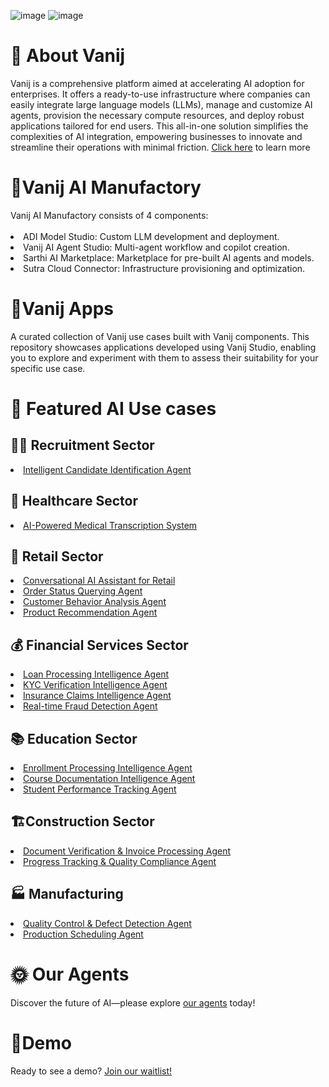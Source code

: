 ![image](https://github.com/user-attachments/assets/494414a0-0675-48d8-9791-76599927efe9)
![image](https://github.com/user-attachments/assets/5299f8a4-ed66-4a98-8595-69b929c3a867)

<h1>🌟 About Vanij</h1>
Vanij is a comprehensive platform aimed at accelerating AI adoption for enterprises. It offers a ready-to-use infrastructure where companies can easily integrate large language models (LLMs), manage and customize AI agents, provision the necessary compute resources, and deploy robust applications tailored for end users. This all-in-one solution simplifies the complexities of AI integration, empowering businesses to innovate and streamline their operations with minimal friction. <a href="https://www.youtube.com/watch?v=Zv43lxmq5D8&t">Click here</a> to learn more
<h1>👼Vanij AI Manufactory</h1>
Vanij AI Manufactory consists of 4 components:
</br>
</br>
<li>ADI Model Studio: Custom LLM development and deployment.</li>
<li>Vanij AI Agent Studio: Multi-agent workflow and copilot creation.</li>
<li>Sarthi AI Marketplace: Marketplace for pre-built AI agents and models.</li>
<li>Sutra Cloud Connector: Infrastructure provisioning and optimization.</li>
<h1>💖Vanij Apps </h1>
A curated collection of Vanij use cases built with Vanij components. This repository showcases applications developed using Vanij Studio, enabling you to explore and experiment with them to assess their suitability for your specific use case.  
<h1>📂 Featured AI Use cases</h1>
<h2>🧑‍💼 Recruitment Sector</h2>
<li><a href="https://github.com/adya-vanij/Intelligent-Candidate-Identification-Agent">Intelligent Candidate Identification Agent</a></li>
<h2>🏥 Healthcare Sector</h2>
<li><a href="https://github.com/adya-vanij/AI-Powered-Medical-Transcription-System">AI-Powered Medical Transcription System</a></li>
<h2>👗 Retail Sector</h2>
<li><a href="https://github.com/adya-vanij/Conversational-AI-Assistant-for-Retail-Dashboard-Interaction">Conversational AI Assistant for Retail</a></li>
<li><a href="https://github.com/adya-vanij/Order-Status-Querying-Agent/tree/main">Order Status Querying Agent</a></li>
<li><a href="https://github.com/adya-vanij/Customer-Behavior-Analysis-Agent/tree/main">Customer Behavior Analysis Agent</a></li>
<li><a href="https://github.com/adya-vanij/Product-Recommendation-Agent/tree/main">Product Recommendation Agent</a></li>
<h2>💰 Financial Services Sector</h2>
<li><a href="https://github.com/adya-vanij/Loan-Processing-Intelligence-Agent">Loan Processing Intelligence Agent</a></li>
<li><a href="https://github.com/adya-vanij/KYC-Verification-Intelligence-Agent/tree/main">KYC Verification Intelligence Agent</a></li>
<li><a href="https://github.com/adya-vanij/Insurance-Claims-Intelligence-Agent/tree/main">Insurance Claims Intelligence Agent</a></li>
<li><a href="https://github.com/adya-vanij/Real-time-Fraud-Detection-Agent/tree/main">Real-time Fraud Detection Agent</a></li>
<h2>📚 Education Sector</h2>
<li><a href="https://github.com/adya-vanij/Enrollment-Processing-Intelligence-Agent/tree/main">Enrollment Processing Intelligence Agent</a></li>
<li><a href="https://github.com/adya-vanij/Course-Documentation-Intelligence-Agent/tree/main">Course Documentation Intelligence Agent</a></li>
<li><a href="https://github.com/adya-vanij/Student-Performance-Tracking-Agent/tree/main">Student Performance Tracking Agent</a></li>
<h2>🏗️Construction Sector</h2>
<li><a href="https://github.com/adya-vanij/Document-Verification-Invoice-Processing-Agent/tree/main">Document Verification & Invoice Processing Agent</a></li>
<li><a href="https://github.com/adya-vanij/Progress-Tracking-Quality-Compliance-Agent/tree/main">Progress Tracking & Quality Compliance Agent</a></li>
<h2>🏭 Manufacturing</h2>
<li><a href="https://github.com/adya-vanij/Quality-Control-Defect-Detection-Agent">Quality Control & Defect Detection Agent</a></li>
<li><a href="https://github.com/adya-vanij/Production-Scheduling-Agent/tree/main">Production Scheduling Agent</a></li>
<h1>🌞 Our Agents</h1>
Discover the future of AI—please explore <a href="https://adya.ai/vanij/our-agents">our agents</a> today!
<h1>🌹Demo</h1>
Ready to see a demo? <a href="https://adya.ai/vanij/join-waitlist">Join our waitlist!</a>


